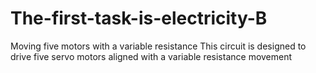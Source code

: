# The-first-task-is-electricity-B
Moving five motors with a variable resistance
This circuit is designed to drive five servo motors aligned with a variable resistance movement

